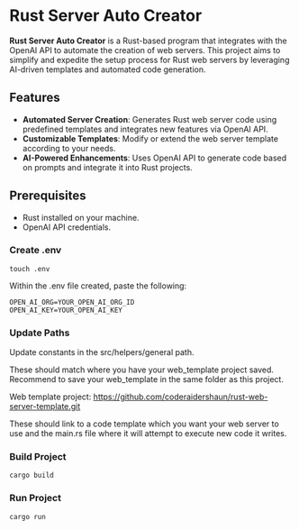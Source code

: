 # Rust Server Auto Creator

**Rust Server Auto Creator** is a Rust-based program that integrates with the OpenAI API to automate the creation of web servers. This project aims to simplify and expedite the setup process for Rust web servers by leveraging AI-driven templates and automated code generation.

## Features
- **Automated Server Creation**: Generates Rust web server code using predefined templates and integrates new features via OpenAI API.
- **Customizable Templates**: Modify or extend the web server template according to your needs.
- **AI-Powered Enhancements**: Uses OpenAI API to generate code based on prompts and integrate it into Rust projects.
  
## Prerequisites

- Rust installed on your machine.
- OpenAI API credentials.

### Create .env

```shell
touch .env
```

Within the .env file created, paste the following:

```plaintext
OPEN_AI_ORG=YOUR_OPEN_AI_ORG_ID
OPEN_AI_KEY=YOUR_OPEN_AI_KEY
```

### Update Paths

Update constants in the src/helpers/general path.

These should match where you have your web_template project saved. Recommend to save your web_template in the same
folder as this project.

Web template project: https://github.com/coderaidershaun/rust-web-server-template.git

These should link to a code template which you want your web server to use and the main.rs file where it will attempt to execute new code it writes.

### Build Project

```shell
cargo build
```

### Run Project

```shell
cargo run
```
